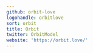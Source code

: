 ```yaml
---
github: orbit-love
logohandle: orbitlove
sort: orbit
title: Orbit
twitter: OrbitModel
website: 'https://orbit.love/'
---
```

